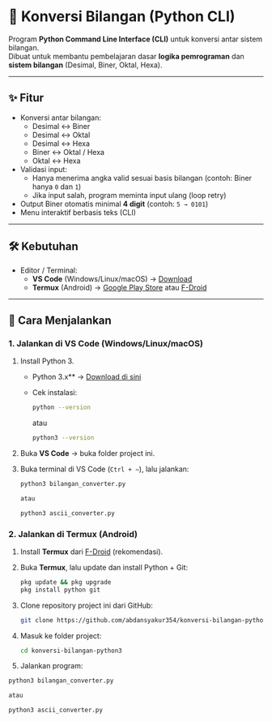 # 🔢 Konversi Bilangan (Python CLI)

Program **Python Command Line Interface (CLI)** untuk konversi antar sistem bilangan.  
Dibuat untuk membantu pembelajaran dasar **logika pemrograman** dan **sistem bilangan** (Desimal, Biner, Oktal, Hexa).

---

## ✨ Fitur
- Konversi antar bilangan:
  - Desimal ↔ Biner
  - Desimal ↔ Oktal
  - Desimal ↔ Hexa
  - Biner ↔ Oktal / Hexa
  - Oktal ↔ Hexa
- Validasi input:
  - Hanya menerima angka valid sesuai basis bilangan (contoh: Biner hanya `0` dan `1`)
  - Jika input salah, program meminta input ulang (loop retry)
- Output Biner otomatis minimal **4 digit** (contoh: `5 → 0101`)
- Menu interaktif berbasis teks (CLI)

---

## 🛠 Kebutuhan
- Editor / Terminal:
  - **VS Code** (Windows/Linux/macOS) → [Download](https://code.visualstudio.com/)  
  - **Termux** (Android) → [Google Play Store](https://play.google.com/store/apps/details?id=com.termux) atau [F-Droid](https://f-droid.org/packages/com.termux/)  
  

---

## 🚀 Cara Menjalankan

### 1. Jalankan di **VS Code (Windows/Linux/macOS)**
1. Install Python 3.
   - Python 3.x** → [Download di sini](https://www.python.org/downloads/)
   - Cek instalasi:  
     ```bash
     python --version
     ```
     atau
     
     ```bash
     python3 --version
     ```

3. Buka **VS Code** → buka folder project ini.  

4. Buka terminal di VS Code (`Ctrl + ~`), lalu jalankan:
   ```bash
   python3 bilangan_converter.py
   
   atau
   
   python3 ascii_converter.py

### 2. Jalankan di **Termux (Android)**
1. Install **Termux** dari [F-Droid](https://f-droid.org/packages/com.termux/) (rekomendasi).  

2. Buka **Termux**, lalu update dan install Python + Git:
   ```bash
   pkg update && pkg upgrade
   pkg install python git

3. Clone repository project ini dari GitHub:

   ```bash
   git clone https://github.com/abdansyakur354/konversi-bilangan-python3.git
   
4. Masuk ke folder project:
   ```bash
   cd konversi-bilangan-python3

5. Jalankan program:
  ```bash
  python3 bilangan_converter.py

  atau

  python3 ascii_converter.py


   
